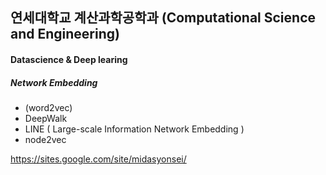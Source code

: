 ## 연세대학교 계산과학공학과 (Computational Science and Engineering)
#### Datascience & Deep learing
##### Network Embedding
- (word2vec)
- DeepWalk
- LINE ( Large-scale Information Network Embedding )
- node2vec

https://sites.google.com/site/midasyonsei/
